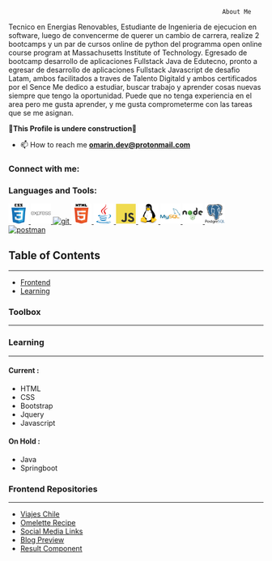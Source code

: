 


                                                               About Me
  Tecnico en Energias Renovables, Estudiante de Ingenieria de ejecucion en software, luego de convencerme de querer un cambio de carrera, realize 2 bootcamps y un par de cursos online de python del programma open online course program at Massachusetts Institute of Technology. Egresado de bootcamp desarrollo de aplicaciones Fullstack Java de Edutecno, pronto a egresar de desarrollo de aplicaciones Fullstack Javascript de desafio Latam, ambos facilitados a traves de Talento Digitald y ambos certificados por el Sence
  Me dedico a estudiar, buscar trabajo y aprender cosas nuevas siempre que tengo la oportunidad.
Puede que no tenga experiencia en el area pero me gusta aprender, y me gusta comprometerme con las tareas que se me asignan.

   :hammer:**This Profile is undere construction**:hammer:
   - 📫 How to reach me **omarin.dev@protonmail.com**

<h3 align="left">Connect with me:</h3>
<p align="left">
</p>

<h3 align="left">Languages and Tools:</h3>
<p align="left"> <a href="https://getbootstrap.com" target="_blank" rel="noreferrer"> <iconify-icon icon="devicon:bootstrap-wordmark"></iconify-icon> </a> <a href="https://www.w3schools.com/css/" target="_blank" rel="noreferrer"> <img src="https://raw.githubusercontent.com/devicons/devicon/master/icons/css3/css3-original-wordmark.svg" alt="css3" width="40" height="40"/> </a> <a href="https://expressjs.com" target="_blank" rel="noreferrer"> <img src="https://raw.githubusercontent.com/devicons/devicon/master/icons/express/express-original-wordmark.svg" alt="express" width="40" height="40"/> </a> <a href="https://git-scm.com/" target="_blank" rel="noreferrer"> <img src="https://www.vectorlogo.zone/logos/git-scm/git-scm-icon.svg" alt="git" width="40" height="40"/> </a> <a href="https://www.w3.org/html/" target="_blank" rel="noreferrer"> <img src="https://raw.githubusercontent.com/devicons/devicon/master/icons/html5/html5-original-wordmark.svg" alt="html5" width="40" height="40"/> </a> <a href="https://www.java.com" target="_blank" rel="noreferrer"> <img src="https://raw.githubusercontent.com/devicons/devicon/master/icons/java/java-original.svg" alt="java" width="40" height="40"/> </a> <a href="https://developer.mozilla.org/en-US/docs/Web/JavaScript" target="_blank" rel="noreferrer"> <img src="https://raw.githubusercontent.com/devicons/devicon/master/icons/javascript/javascript-original.svg" alt="javascript" width="40" height="40"/> </a> <a href="https://www.linux.org/" target="_blank" rel="noreferrer"> <img src="https://raw.githubusercontent.com/devicons/devicon/master/icons/linux/linux-original.svg" alt="linux" width="40" height="40"/> </a> <a href="https://www.mysql.com/" target="_blank" rel="noreferrer"> <img src="https://raw.githubusercontent.com/devicons/devicon/master/icons/mysql/mysql-original-wordmark.svg" alt="mysql" width="40" height="40"/> </a> <a href="https://nodejs.org" target="_blank" rel="noreferrer"> <img src="https://raw.githubusercontent.com/devicons/devicon/master/icons/nodejs/nodejs-original-wordmark.svg" alt="nodejs" width="40" height="40"/> </a> <a href="https://www.postgresql.org" target="_blank" rel="noreferrer"> <img src="https://raw.githubusercontent.com/devicons/devicon/master/icons/postgresql/postgresql-original-wordmark.svg" alt="postgresql" width="40" height="40"/> </a> <a href="https://postman.com" target="_blank" rel="noreferrer"> <img src="https://www.vectorlogo.zone/logos/getpostman/getpostman-icon.svg" alt="postman" width="40" height="40"/> </a> </p>


## Table of Contents

---

 -  [Frontend](#frontend-repositories)
 -  [Learning](#learning)

### Toolbox

---


### Learning

---

#### Current : 

- HTML
- CSS
- Bootstrap
- Jquery
- Javascript

#### On Hold :

- Java
- Springboot
        


### Frontend Repositories

---

 - [Viajes Chile](https://github.com/O-Marin/viajesChile_)
 - [Omelette Recipe](https://github.com/O-Marin/omeletteRecipe)
 - [Social Media Links](https://github.com/O-Marin/socialsProfileLink)
 - [Blog Preview](https://github.com/O-Marin/blog-preview)
 - [Result Component](https://github.com/O-Marin/result-summary-component)

 


                                                      
                                                 
